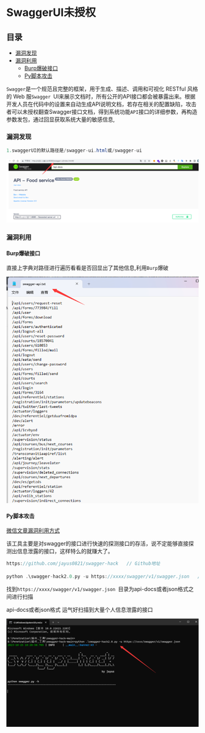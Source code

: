# SwaggerUI未授权

## 目录

-   [漏洞发现](#漏洞发现)
-   [漏洞利用](#漏洞利用)
    -   [Burp爆破接口](#Burp爆破接口)
    -   [Py脚本攻击](#Py脚本攻击)

`Swagger`是一个规范且完整的框架，用于生成、描述、调用和可视化 RESTful 风格的 Web 服`Swagger `UI来展示文档时，所有公开的API接口都会被暴露出来。根据开发人员在代码中的设置来自动生成API说明文档，若存在相关的配置缺陷，攻击者可以未授权翻查Swagger接口文档，得到系统功能`API`接口的详细参数，再构造参数发包，通过回显获取系统大量的敏感信息,

### 漏洞发现

```java
1.swaggerUI的默认路径是/swagger-ui.html或/swagger-ui 

```

![](image/image_UhGuP-mWUK.png)

### 漏洞利用

#### Burp爆破接口

直接上字典对路径进行遍历看看是否回显出了其他信息,利用`Burp`爆破

![](image/image_zSeBn42EMR.png)

#### Py脚本攻击

[微信文章漏洞利用方式](https://mp.weixin.qq.com/s/JaECX_XxL4y25ofdd8WmuQ "微信文章漏洞利用方式")

该工具主要是对swagger的接口进行快速的探测接口的存活，说不定能够直接探测出信息泄露的接口，这样特么的就赚大了。

```javascript
https://github.com/jayus0821/swagger-hack   // Github地址

python .\swagger-hack2.0.py -u https://xxxx/swagger/v1/swagger.json   // 用法 
```

找到`https://xxxx/swagger/v1/swagger.json `目录为api-docs或者json格式之间进行扫描

api-docs或者json格式  运气好扫描到大量个人信息泄露的接口

![](image/image_VxN0S5EVX3.png)
